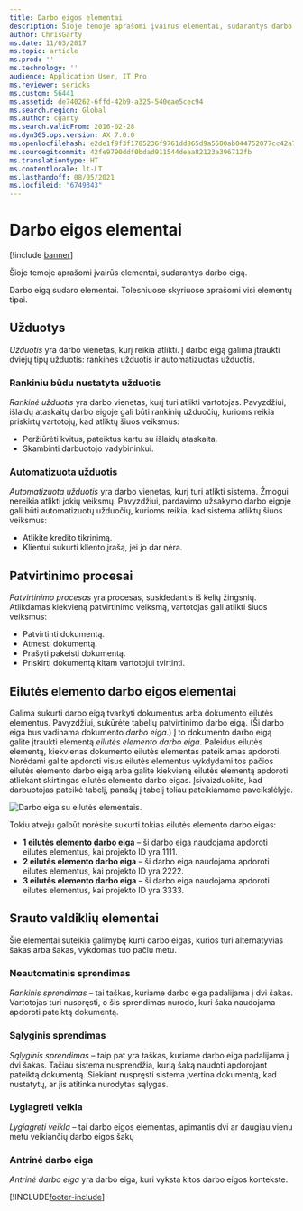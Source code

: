 ```yaml
---
title: Darbo eigos elementai
description: Šioje temoje aprašomi įvairūs elementai, sudarantys darbo eigą.
author: ChrisGarty
ms.date: 11/03/2017
ms.topic: article
ms.prod: ''
ms.technology: ''
audience: Application User, IT Pro
ms.reviewer: sericks
ms.custom: 56441
ms.assetid: de740262-6ffd-42b9-a325-540eae5cec94
ms.search.region: Global
ms.author: cgarty
ms.search.validFrom: 2016-02-28
ms.dyn365.ops.version: AX 7.0.0
ms.openlocfilehash: e2de1f9f3f1785236f9761dd865d9a5500ab044752077cc42a7e0da9df175f2a
ms.sourcegitcommit: 42fe9790ddf0bdad911544deaa82123a396712fb
ms.translationtype: HT
ms.contentlocale: lt-LT
ms.lasthandoff: 08/05/2021
ms.locfileid: "6749343"
---
```

# <a name="workflow-elements"></a>Darbo eigos elementai

[!include [banner](../includes/banner.md)]

Šioje temoje aprašomi įvairūs elementai, sudarantys darbo eigą.

Darbo eigą sudaro elementai. Tolesniuose skyriuose aprašomi visi elementų tipai.

## <a name="tasks"></a>Užduotys

*Užduotis* yra darbo vienetas, kurį reikia atlikti. Į darbo eigą galima įtraukti dviejų tipų užduotis: rankines užduotis ir automatizuotas užduotis.

### <a name="manual-task"></a>Rankiniu būdu nustatyta užduotis

*Rankinė užduotis* yra darbo vienetas, kurį turi atlikti vartotojas. Pavyzdžiui, išlaidų ataskaitų darbo eigoje gali būti rankinių užduočių, kurioms reikia priskirtų vartotojų, kad atliktų šiuos veiksmus:

- Peržiūrėti kvitus, pateiktus kartu su išlaidų ataskaita.
- Skambinti darbuotojo vadybininkui.

### <a name="automated-task"></a>Automatizuota užduotis

*Automatizuota užduotis* yra darbo vienetas, kurį turi atlikti sistema. Žmogui nereikia atlikti jokių veiksmų. Pavyzdžiui, pardavimo užsakymo darbo eigoje gali būti automatizuotų užduočių, kurioms reikia, kad sistema atliktų šiuos veiksmus:

- Atlikite kredito tikrinimą.
- Klientui sukurti kliento įrašą, jei jo dar nėra.

## <a name="approval-processes"></a>Patvirtinimo procesai

*Patvirtinimo procesas* yra procesas, susidedantis iš kelių žingsnių. Atlikdamas kiekvieną patvirtinimo veiksmą, vartotojas gali atlikti šiuos veiksmus:

- Patvirtinti dokumentą.
- Atmesti dokumentą.
- Prašyti pakeisti dokumentą.
- Priskirti dokumentą kitam vartotojui tvirtinti.

## <a name="line-item-workflow-elements"></a>Eilutės elemento darbo eigos elementai

Galima sukurti darbo eigą tvarkyti dokumentus arba dokumento eilutės elementus. Pavyzdžiui, sukūrėte tabelių patvirtinimo darbo eigą. (Ši darbo eiga bus vadinama dokumento *darbo eiga*.) Į to dokumento darbo eigą galite įtraukti elementą *eilutės elemento darbo eiga*. Paleidus eilutės elementą, kiekvienas dokumento eilutės elementas pateikiamas apdoroti. Norėdami galite apdoroti visus eilutės elementus vykdydami tos pačios eilutės elemento darbo eigą arba galite kiekvieną eilutės elementą apdoroti atliekant skirtingas eilutės elemento darbo eigas. Įsivaizduokite, kad darbuotojas pateikė tabelį, panašų į tabelį toliau pateikiamame paveikslėlyje.

![Darbo eiga su eilutės elementais.](./media/workflow_lineitemworkflow.gif)

Tokiu atveju galbūt norėsite sukurti tokias eilutės elemento darbo eigas:

- **1 eilutės elemento darbo eiga** – ši darbo eiga naudojama apdoroti eilutės elementus, kai projekto ID yra 1111.
- **2 eilutės elemento darbo eiga** – ši darbo eiga naudojama apdoroti eilutės elementus, kai projekto ID yra 2222.
- **3 eilutės elemento darbo eiga** – ši darbo eiga naudojama apdoroti eilutės elementus, kai projekto ID yra 3333.

## <a name="flow-control-elements"></a>Srauto valdiklių elementai

Šie elementai suteikia galimybę kurti darbo eigas, kurios turi alternatyvias šakas arba šakas, vykdomas tuo pačiu metu.

### <a name="manual-decision"></a>Neautomatinis sprendimas

*Rankinis sprendimas* – tai taškas, kuriame darbo eiga padalijama į dvi šakas. Vartotojas turi nuspręsti, o šis sprendimas nurodo, kuri šaka naudojama apdoroti pateiktą dokumentą.

### <a name="conditional-decision"></a>Sąlyginis sprendimas

*Sąlyginis sprendimas* – taip pat yra taškas, kuriame darbo eiga padalijama į dvi šakas. Tačiau sistema nusprendžia, kurią šaką naudoti apdorojant pateiktą dokumentą. Siekiant nuspręsti sistema įvertina dokumentą, kad nustatytų, ar jis atitinka nurodytas sąlygas.

### <a name="parallel-activity"></a>Lygiagreti veikla

*Lygiagreti veikla* – tai darbo eigos elementas, apimantis dvi ar daugiau vienu metu veikiančių darbo eigos šakų

### <a name="subworkflow"></a>Antrinė darbo eiga

*Antrinė darbo eiga* yra darbo eiga, kuri vyksta kitos darbo eigos kontekste.


[!INCLUDE[footer-include](../../../includes/footer-banner.md)]